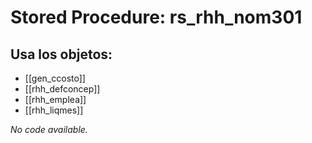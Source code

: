# Stored Procedure: rs_rhh_nom301

## Usa los objetos:
- [[gen_ccosto]]
- [[rhh_defconcep]]
- [[rhh_emplea]]
- [[rhh_liqmes]]

*No code available.*
